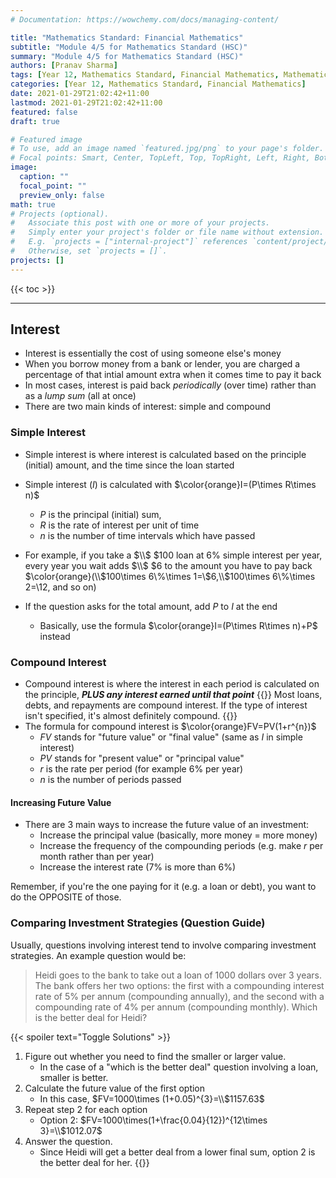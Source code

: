 ```yaml
---
# Documentation: https://wowchemy.com/docs/managing-content/

title: "Mathematics Standard: Financial Mathematics"
subtitle: "Module 4/5 for Mathematics Standard (HSC)"
summary: "Module 4/5 for Mathematics Standard (HSC)"
authors: [Pranav Sharma]
tags: [Year 12, Mathematics Standard, Financial Mathematics, Mathematics, Simple Interest, Compound Interest, Interest, Annuities, Future Value, Present Value, Loan Repayments, Inflation]
categories: [Year 12, Mathematics Standard, Financial Mathematics]
date: 2021-01-29T21:02:42+11:00
lastmod: 2021-01-29T21:02:42+11:00
featured: false
draft: true

# Featured image
# To use, add an image named `featured.jpg/png` to your page's folder.
# Focal points: Smart, Center, TopLeft, Top, TopRight, Left, Right, BottomLeft, Bottom, BottomRight.
image:
  caption: ""
  focal_point: ""
  preview_only: false
math: true
# Projects (optional).
#   Associate this post with one or more of your projects.
#   Simply enter your project's folder or file name without extension.
#   E.g. `projects = ["internal-project"]` references `content/project/deep-learning/index.md`.
#   Otherwise, set `projects = []`.
projects: []
---
```


{{< toc >}}

---

## Interest
- Interest is essentially the cost of using someone else's money
- When you borrow money from a bank or lender, you are charged a percentage of that intial amount extra when it comes time to pay it back
- In most cases, interest is paid back *periodically* (over time) rather than as a *lump sum* (all at once)
- There are two main kinds of interest: simple and compound

### Simple Interest
- Simple interest is where interest is calculated based on the principle (initial) amount, and the time since the loan started
- Simple interest $(I)$ is calculated with $\color{orange}I=(P\times R\times n)$
  - $P$ is the principal (initial) sum,
  - $R$ is the rate of interest per unit of time
  - $n$ is the number of time intervals which have passed
- For example, if you take a $\\$ $100 loan at 6% simple interest per year, every year you wait adds $\\$ $6 to the amount you have to pay back $\color{orange}(\\$100\times 6\\%\times 1=\\$6,\\$100\times 6\\%\times 2=\\$12\text{, and so on})$

- If the question asks for the total amount, add $P$ to $I$ at the end
  - Basically, use the formula $\color{orange}I=(P\times R\times n)+P$ instead
### Compound Interest
- Compound interest is where the interest in each period is calculated on the principle, ***PLUS any interest earned until that point***
{{<callout warning>}}
Most loans, debts, and repayments are compound interest. If the type of interest isn't specified, it's almost definitely compound.
{{</callout>}}
- The formula for compound interest is $\color{orange}FV=PV(1+r^{n})$
  - $FV$ stands for "future value" or "final value" (same as $I$ in simple interest)
  - $PV$ stands for "present value" or "principal value"
  - $r$ is the rate per period (for example 6% per year)
  - $n$ is the number of periods passed
#### Increasing Future Value
- There are 3 main ways to increase the future value of an investment:
  - Increase the principal value (basically, more money = more money)
  - Increase the frequency of the compounding periods (e.g. make $r$ per month rather than per year)
  - Increase the interest rate (7% is more than 6%)

Remember, if you're the one paying for it (e.g. a loan or debt), you want to do the OPPOSITE of those.
### Comparing Investment Strategies (Question Guide)
Usually, questions involving interest tend to involve comparing investment strategies. An example question would be:
> Heidi goes to the bank to take out a loan of 1000 dollars over 3 years. The bank offers her two options: the first with a compounding interest rate of 5% per annum (compounding annually), and the second with a compounding rate of 4% per annum (compounding monthly). Which is the better deal for Heidi?

{{< spoiler text="Toggle Solutions" >}}
1. Figure out whether you need to find the smaller or larger value.
   - In the case of a "which is the better deal" question involving a loan, smaller is better.
2. Calculate the future value of the first option
   - In this case, $FV=1000\times (1+0.05)^{3}=\\$1157.63$
3. Repeat step 2 for each option
   - Option 2: $FV=1000\times(1+\frac{0.04}{12})^{12\times 3}=\\$1012.07$
4. Answer the question.
   - Since Heidi will get a better deal from a lower final sum, option 2 is the better deal for her.
{{</spoiler>}}
